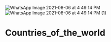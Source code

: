 ![WhatsApp Image 2021-08-06 at 4 49 14 PM](https://user-images.githubusercontent.com/51437465/128503422-779f05ef-48d4-41e0-834e-84b1beb6985b.jpeg)
![WhatsApp Image 2021-08-06 at 4 49 14 PM (1)](https://user-images.githubusercontent.com/51437465/128503271-a34c831e-148c-40c8-8310-50664ed06502.jpeg)
# Countries_of_the_world
